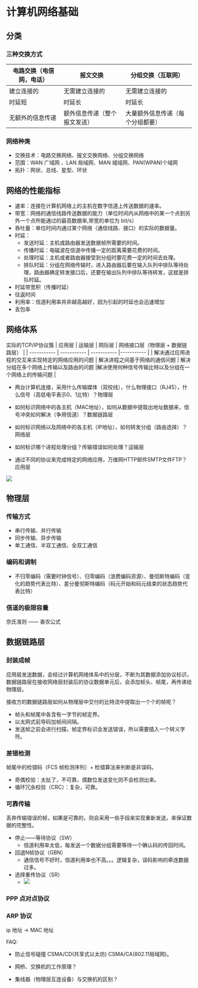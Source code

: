 # 计算机网络基础

## 分类

### 三种交换方式

| 电路交换（电信网，电话）| 报文交换 | 分组交换（互联网）|
| ----------- | ----------- | ----------- |
| 建立连接的 | 无需建立连接的 |无需建立连接的 |
| 时延短 | 时延长 | 时延长 |
| 无额外的信息传递 | 额外信息传递（整个报文发送） | 大量额外信息传递（每个分组都要） |

### 网络种类

- 交换技术：电路交换网络、报文交换网络、分组交换网络
- 范围：WAN 广域网 、LAN 局域网、MAN 城域网、PAN(WPAN)个域网
- 拓扑：网状、总线、星型、环状

## 网络的性能指标

- 速率：连接在计算机网络上的主机在数字信道上传送数据的速率。
- 带宽：网络的通信线路传送数据的能力（单位时间内从网络中的某一个点到另外一个点所能通过的最高数据率,带宽的单位为 bit/s）
- 吞吐量：单位时间内通过某个网络（通信线路、接口）的实际的数据量。
- 时延：
    - 发送时延：主机或路由器发送数据帧所需要的时间。
    - 传播时延：电磁波在信道中传播一定的距离需要花费的时间。
    - 处理时延：主机或者路由器接受到分组时要花费一定的时间去处理。
    - 排队时延：分组在网络传输时，进入路由器后要在输入队列中排队等待处理，路由器确定转发接口后，还要在输出队列中排队等待转发，这就是排队时延。
- 时延带宽积（传播时延）
- 往返时间
- 利用率：信道利用率并非越高越好，因为引起的时延也会迅速增加
- 丢包率

## 网络体系

实际的TCP/IP协议簇
| 应用层 | 运输层 | 网际层 | 网络接口层（物理层 + 数据链路层） |
| ----------- | ----------- | ----------- |----------- |
| 解决通过应用进程的交互来实现特定的网络应用的问题 | 解决进程之间基于网络的通信问题 | 解决分组在多个网络上传输以及路由的问题 |解决使用何种信号传输比特以及分组在一个网络上的传输问题 |

- 两台计算机连接，采用什么传输媒体（双绞线），什么物理接口（RJ45），什么信号（高低电平表示0、1比特）？物理层

- 如何标识网络中的各主机（MAC地址），如何从数据中提取出地址数据来，信号冲突如何解决（争用信道）？数据链路层

- 如何标识网络以及网络中的各主机（IP地址），如何转发分组（路由选择）？网络层

- 如何标识哪个进程处理分组？传输错误如何处理？运输层

- 通过不同的协议来完成特定的网络应用，万维网HTTP邮件SMTP文件FTP？应用层

![](https://frontend-alex.gitee.io/drawing-bed/network/basis/network_osi.png)

## 物理层

### 传输方式

- 串行传输、并行传输
- 同步传输、异步传输
- 单工通信、半双工通信、全双工通信

### 编码和调制

- 不归零编码（需要时钟信号）、归零编码（浪费编码资源）、曼彻斯特编码（变化的趋势代表比特）、差分曼彻斯特编码（码元开始和码元结束的状态趋势代表比特）

### 信道的极限容量

奈氏准则 —— 香农公式

## 数据链路层

### 封装成帧

应用层发送数据，会经过计算机网络体系中的分层，不断为其数据添加协议标识，数据链路层在接收网络层封装后的协议数据单元后，会添加帧头、帧尾，再传递给物理层。

接收方的数据链路层如何从物理层中交付的比特流中提取出一个个的帧呢？

- 帧头和帧尾中各含有一字节的帧定界。
- 以太网式前导码加帧间间隔。
- 发送帧之前会进行扫描，帧定界标识会发送错误，所以需要插入一个转义字符。

### 差错检测

帧尾中的检错码（FCS 帧检测序列）+ 检错算法来判断是非误码。

- 奇偶校验：太扯了，不可靠，偶数位发送变化则不会检测出来。
- 循环冗余校验（CRC）：复杂，可靠。

### 可靠传输

丢弃传输错误的帧，如果是可靠的，则会采用一些手段来实现重新发送，来保证数据的完整性。

- 停止——等待协议（SW）
    - 信道利用率太低，每发送一个数据分组需要等待一个确认码的传回时间。
- 回退N帧协议（GBN）
    - 通信信号不好时，信道利用率也不高。。。逻辑复杂，误码影响的牵连数据过多。
- 选择重传协议（SR）
    - ![](https://frontend-alex.gitee.io/drawing-bed/network/basis/SR.png)

### PPP 点对点协议

### ARP 协议

ip 地址 -> MAC 地址

FAQ:

- 防止信号碰撞 CSMA/CD(共享式以太坊) CSMA/CA(802.11局域网)。

- 网桥、交换机的工作原理？

- 集线器（物理层互连设备）与交换机的区别？
